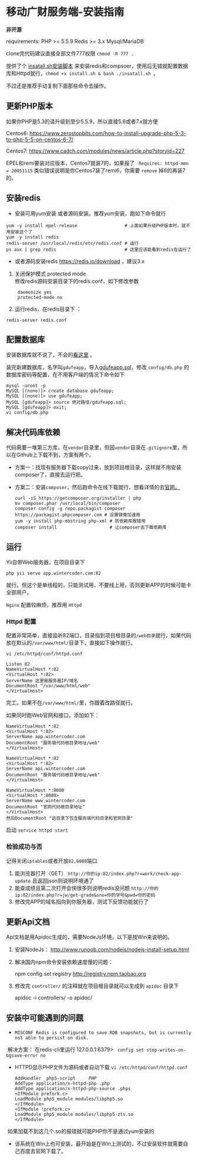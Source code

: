 # 移动广财服务端-安装指南

**非开源** 

requirements: PHP >= 5.5.9  Redis >= 3.x  Mysql/MariaDB

clone完代码建议直接全部文件777权限 `chmod -R 777 . `

提供了个 [insatall.sh安装脚本](./insatall.sh)  来安装redis和compsoer，使用后无错就配置数据库和Httpd就行，`chmod +x install.sh & bash ./insatall.sh `。

不过还是推荐手动复制下面那些命令去操作。

## 更新PHP版本
如果你PHP是5.3的请升级到至少5.5.9，所以直接5.6或者7.x就方便

Centos6: https://www.zerostopbits.com/how-to-install-upgrade-php-5-3-to-php-5-5-on-centos-6-7/

Centos7: https://www.cadch.com/modules/news/article.php?storyid=227

EPEL和remi要装对应版本，Centos7就装7的，如果报了 ` Requires: httpd-mmn = 20051115` 类似错误说明是你Centos7装了remi6，你需要 `remove` 掉6的再装7的。

## 安装redis
- 安装可用yum安装 或者源码安装。推荐yum安装，跑如下命令就行

```
yum -y install epel-release 				 # 上面如果升级PHP版本时，就不用安装这个了
yum -y install redis
redis-server /usr/local/redis/etc/redis.conf # 运行
ps aux | grep redis  						 # 这里应该能看到redis在运行了
```

- 或者源码安装redis https://redis.io/download ，建议3.x

1. 关闭保护模式 protected mode  
   修改redis源码安装目录下的redis.conf，如下修改参数

   		daemonize yes
   		protected-mode no


2. 运行redis，在redis目录下 ： 

  ```
  redis-server redis.conf
  ```
## 配置数据库

安装数据库就不说了，不会的[看这里](https://support.rackspace.com/how-to/installing-mysql-server-on-centos/) 。

装完新建数据库，名字叫`gdufeapp`，导入[gdufeapp.sql](./gdufeapp.sql)，修改 `config/db.php` 的数据库密码等配置，在不用客户端的情况下命令如下

```
mysql -uroot -p
MySQL [(none)]> create database gdufeapp;
MySQL [(none)]> use gdufeapp;
MySQL [gdufeapp]> source 绝对路径/gdufeapp.sql;
MySQL [gdufeapp]> exit;
vi config/db.php
```

## 解决代码库依赖
代码需要一堆第三方库，在`vendor`目录里，但因`vendor`目录在`.gitignore`里，所以在Github上下载不到，方案有两个。
 - 方案一：找现有服务器下载copy过来，放到项目根目录，这样就不用安装composer了，直接去运行把。

 - 方案二：安装`composer`，然后跑命令在线下载就行，想看详情的去[官网。](http://docs.phpcomposer.com/00-intro.html#Installation-*nix)

    ```
    curl -sS https://getcomposer.org/installer | php
    mv composer.phar /usr/local/bin/composer
    composer config -g repo.packagist composer https://packagist.phpcomposer.com # 设置镜像加速用
    yum -y install php-mbstring php-xml # 防依赖库报错用
    composer install 					# 让composer去下载依赖库
    ```



## 运行
Yii自带Web服务器，在项目目录下  

    php yii serve app.wintercoder.com:82
就行。但这个是单线程的，只能测试用，不要线上用，否则更新APP的时候可能卡全部用户。

`Nginx` 配置较麻烦，推荐用 `Httpd`

### Httpd 配置

配置非常简单，直接监听82端口，目录指到项目根目录的`/web目录`就行，如果代码放在默认的`/var/www/html/`目录下，直接如下操作就行。

` vi /etc/httpd/conf/httpd.conf `

```
Listen 82
NameVirtualHost *:82
<VirtualHost *:82>
ServerName 这里是服务器IP/域名
DocumentRoot "/var/www/html/web"
</VirtualHost>
```

完工。如果不在`/var/www/html/`里，你跟着改路径就行。

如果同时跑Web官网和接口，添加如下：

```
NameVirtualHost *:82
<VirtualHost *:82>
ServerName app.wintercoder.com
DocumentRoot "服务端代码根目录地址/web"
</VirtualHost>

NameVirtualHost *:82
<VirtualHost *:82>
ServerName api.wintercoder.com
DocumentRoot "服务端代码根目录地址/web"
</VirtualHost>

NameVirtualHost *:8080
<VirtualHost *:8080>
ServerName www.wintercoder.com
DocumentRoot "官网代码根目录地址"
</VirtualHost>
然后DocumentRoot "这目录下包含服务端代码目录和官网目录" 
```

启动 `service httpd start`

### 检验成功与否

记得关闭`iptables`或者开放`82,8080`端口

1. 能浏览器打开（GET） `http://你的ip:82/index.php?r=work/check-app-update` 且返回json则说明环境通了
2. 能查成绩且第二次打开会快很多则说明redis没问题 `http://你的ip:82/index.php?r=jw/get-grade&sno=你的学号&pwd=你的密码`
3. 修改完APP的域名指向到你服务器，测试下反馈功能就行了

## 更新Api文档
Api文档是用Apidoc生成的，需要NodeJs环境，以下是按Win来说明的。
1. 安装NodeJs： http://www.runoob.com/nodejs/nodejs-install-setup.html

2. 解决国内npm命令安装依赖速度慢的问题：

   npm config set registry http://registry.npm.taobao.org

3. 修改完 `controller/` 的注释就在项目根目录就可以生成到 `apidoc` 目录下

   apidoc -i controllers/ -o apidoc/

## 安装中可能遇到的问题

- ` MISCONF Redis is configured to save RDB snapshots, but is currently not able to persist on disk. `

​     解决方案： 在redis-cli里运行 127.0.0.1:6379> ` config set stop-writes-on-bgsave-error no`

- HTTPD显示PHP文件为源码或者自动下载
  ` vi /etc/httpd/conf/httpd.conf `

   ```
  AddHandler  php5-script     PHP
  AddType application/x-httpd-php .php
  AddType application/x-httpd-php-source .phps
  <IfModule prefork.c>
  LoadModule php5_module modules/libphp5.so
  </IfModule>
  <IfModule !prefork.c>
  LoadModule php5_module modules/libphp5-zts.so
  </IfModule>
   ```


​    如果加载不到这几个.so的报错就可能PHP你不是通过yum安装的

- 该系统在Win上也可安装，最开始是在Win上测试的，不过安装软件就需要自己百度去官网下载了。